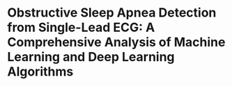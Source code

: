 # Obstructive Sleep Apnea Detection from Single-Lead ECG: A Comprehensive Analysis of Machine Learning and Deep Learning Algorithms
